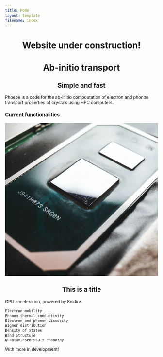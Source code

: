```yaml
---
title: Home
layout: template
filename: index
---
```


<head>
<style>
h1 {text-align: center;}
h2 {text-align: center;}

.section {
  border: 1px solid #ccc;
  display: flex;
  flex-direction: row;
  font-family: sans-serif;
}

.paragraph {
  color: #555;
  display: flex;
  flex-direction: column;
}

.content {
  padding: 20px;
}

.title {
  font-size: 24px;
  color: #222;
  line-height: 24px;
}

</style>
</head>

<h1>Website under construction!</h1>

<h1> Ab-initio transport </h1>
<h2> Simple and fast </h2>

Phoebe is a code for the ab-initio compoutation of electron and phonon transport properties of crystals using HPC computers.


### Current functionalities


<section class="section">
  <img src="pictures/home/gpu.jpg" class="image" alt="GPU"/>
  <div class="content">
    <h2 class="title">
      This is a title
    </h2>
    <p class="paragraph">
      GPU acceleration, powered by Kokkos
    </p>
  </div>
</section>


    Electron mobility
    Phonon thermal conductivity
    Electron and phonon Viscosity
    Wigner distribution
    Density of States
    Band Structure
    Quantum-ESPRESSO + Phono3py

With more in development!

